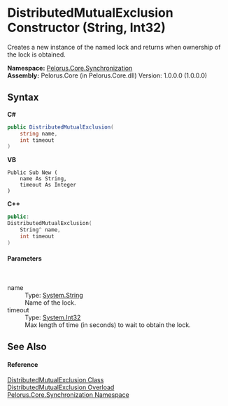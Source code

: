 # DistributedMutualExclusion Constructor (String, Int32)
 

Creates a new instance of the named lock and returns when ownership of the lock is obtained.

**Namespace:**&nbsp;<a href="3DF715C2">Pelorus.Core.Synchronization</a><br />**Assembly:**&nbsp;Pelorus.Core (in Pelorus.Core.dll) Version: 1.0.0.0 (1.0.0.0)

## Syntax

**C#**<br />
``` C#
public DistributedMutualExclusion(
	string name,
	int timeout
)
```

**VB**<br />
``` VB
Public Sub New ( 
	name As String,
	timeout As Integer
)
```

**C++**<br />
``` C++
public:
DistributedMutualExclusion(
	String^ name, 
	int timeout
)
```


#### Parameters
&nbsp;<dl><dt>name</dt><dd>Type: <a href="http://msdn2.microsoft.com/en-us/library/s1wwdcbf" target="_blank">System.String</a><br />Name of the lock.</dd><dt>timeout</dt><dd>Type: <a href="http://msdn2.microsoft.com/en-us/library/td2s409d" target="_blank">System.Int32</a><br />Max length of time (in seconds) to wait to obtain the lock.</dd></dl>

## See Also


#### Reference
<a href="336C6C7">DistributedMutualExclusion Class</a><br /><a href="FDA75858">DistributedMutualExclusion Overload</a><br /><a href="3DF715C2">Pelorus.Core.Synchronization Namespace</a><br />